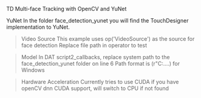 TD Multi-face Tracking with OpenCV and YuNet

YuNet
In the folder face_detection_yunet you will find the TouchDesigner implementation to YuNet. 

> Video Source
> This example uses op('VideoSource') as the source for face detection
> Replace file path in operator to test

> Model
> In DAT script2_callbacks, replace system path to the face_detection_yunet folder on line 6
> Path format is (r"C:\....) for Windows

> Hardware Acceleration
> Currently tries to use CUDA if you have openCV dnn CUDA support, will switch to CPU if not found
